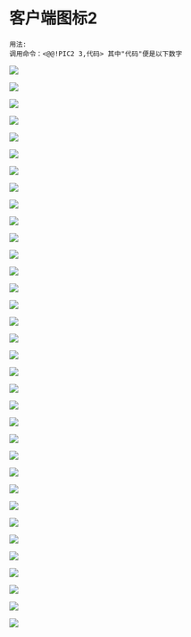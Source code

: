 客户端图标2
===
```
用法:
调用命令：<@@!PIC2 3,代码> 其中"代码"便是以下数字
```


![](client/35.jpg)

![](client/36.jpg)

![](client/37.jpg)

![](client/38.jpg)

![](client/39.jpg)

![](client/40.jpg)

![](client/41.jpg)

![](client/42.jpg)

![](client/43.jpg)

![](client/44.jpg)

![](client/45.jpg)

![](client/46.jpg)

![](client/47.jpg)

![](client/48.jpg)

![](client/49.jpg)

![](client/50.jpg)

![](client/51.jpg)

![](client/52.jpg)

![](client/53.jpg)

![](client/54.jpg)

![](client/55.jpg)

![](client/56.jpg)

![](client/57.jpg)

![](client/58.jpg)

![](client/59.jpg)

![](client/60.jpg)

![](client/61.jpg)

![](client/62.jpg)

![](client/63.jpg)

![](client/64.jpg)

![](client/65.jpg)

![](client/66.jpg)

![](client/67.jpg)

![](client/68.jpg)
